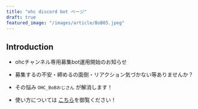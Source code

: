```yaml
---
title: "ohc discord bot ページ"
draft: true
featured_image: "/images/article/BoB05.jpeg"
---
```

## Introduction

- ohcチャンネル専用募集bot運用開始のお知らせ

- 募集するの不安・締めるの面倒・リアクション気づかない等ありませんか？
- その悩み `OHC_BoBおじさん` が解消します！

- 使い方については [こちら]()を御覧ください！

